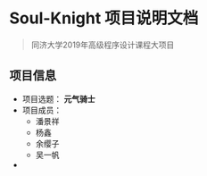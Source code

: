# Soul-Knight 项目说明文档

> 同济大学2019年高级程序设计课程大项目

## 项目信息

- 项目选题： **元气骑士**
- 项目成员：
  + 潘景祥
  + 杨鑫
  + 余缨子
  + 吴一帆
- 

